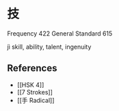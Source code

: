 # 技
Frequency 422
General Standard 615

jì
skill, ability, talent, ingenuity

## References
- [[HSK 4]]
- [[7 Strokes]]
- [[手 Radical]]